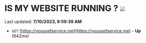 # IS MY WEBSITE RUNNING ? [![](https://img.shields.io/static/v1?label=Sponsor&message=%E2%9D%A4&logo=GitHub&color=%23fe8e86)](https://github.com/sponsors/<username>)

Last updated: **7/10/2023, 9:59:39 AM**

- `GET` [https://youssefservice.me](https://youssefservice.me) - **Up** (642ms)

